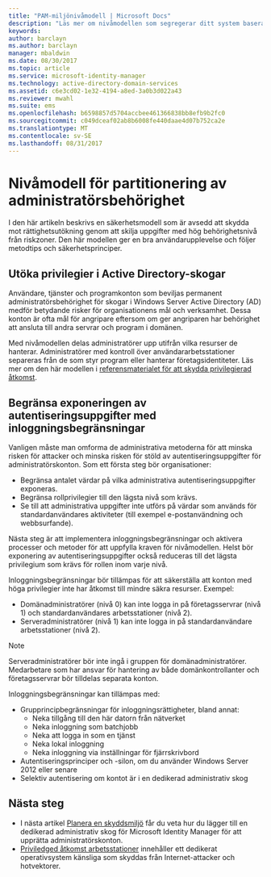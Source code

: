 ```yaml
---
title: "PAM-miljönivåmodell | Microsoft Docs"
description: "Läs mer om nivåmodellen som segregerar ditt system baserat på säkerhetsrelaterade risker."
keywords: 
author: barclayn
ms.author: barclayn
manager: mbaldwin
ms.date: 08/30/2017
ms.topic: article
ms.service: microsoft-identity-manager
ms.technology: active-directory-domain-services
ms.assetid: c6e3cd02-1e32-4194-a8ed-3a0b3d022a43
ms.reviewer: mwahl
ms.suite: ems
ms.openlocfilehash: b6598857d5704accbee461366838bb8efb9b2fc0
ms.sourcegitcommit: c049dceaf02ab8b6008fe440daae4d07b752ca2e
ms.translationtype: MT
ms.contentlocale: sv-SE
ms.lasthandoff: 08/31/2017
---
```

# <a name="tier-model-for-partitioning-administrative-privileges"></a>Nivåmodell för partitionering av administratörsbehörighet

I den här artikeln beskrivs en säkerhetsmodell som är avsedd att skydda mot rättighetsutökning genom att skilja uppgifter med hög behörighetsnivå från riskzoner. Den här modellen ger en bra användarupplevelse och följer metodtips och säkerhetsprinciper.

## <a name="elevation-of-privilege-in-active-directory-forests"></a>Utöka privilegier i Active Directory-skogar

Användare, tjänster och programkonton som beviljas permanent administratörsbehörighet för skogar i Windows Server Active Directory (AD) medför betydande risker för organisationens mål och verksamhet. Dessa konton är ofta mål för angripare eftersom om ger angriparen har behörighet att ansluta till andra servrar och program i domänen.

Med nivåmodellen delas administratörer upp utifrån vilka resurser de hanterar. Administratörer med kontroll över användararbetsstationer separeras från de som styr program eller hanterar företagsidentiteter. Läs mer om den här modellen i [referensmaterialet för att skydda privilegierad åtkomst](http://aka.ms/tiermodel).

## <a name="restricting-credential-exposure-with-logon-restrictions"></a>Begränsa exponeringen av autentiseringsuppgifter med inloggningsbegränsningar

Vanligen måste man omforma de administrativa metoderna för att minska risken för attacker och minska risken för stöld av autentiseringsuppgifter för administratörskonton. Som ett första steg bör organisationer:

- Begränsa antalet värdar på vilka administrativa autentiseringsuppgifter exponeras.
- Begränsa rollprivilegier till den lägsta nivå som krävs.
- Se till att administrativa uppgifter inte utförs på värdar som används för standardanvändares aktiviteter (till exempel e-postanvändning och webbsurfande).

Nästa steg är att implementera inloggningsbegränsningar och aktivera processer och metoder för att uppfylla kraven för nivåmodellen. Helst bör exponering av autentiseringsuppgifter också reduceras till det lägsta privilegium som krävs för rollen inom varje nivå.

Inloggningsbegränsningar bör tillämpas för att säkerställa att konton med höga privilegier inte har åtkomst till mindre säkra resurser. Exempel:

- Domänadministratörer (nivå 0) kan inte logga in på företagsservrar (nivå 1) och standardanvändares arbetsstationer (nivå 2).
- Serveradministratörer (nivå 1) kan inte logga in på standardanvändare arbetsstationer (nivå 2).

>[!NOTE]
> Serveradministratörer bör inte ingå i gruppen för domänadministratörer. Medarbetare som har ansvar för hantering av både domänkontrollanter och företagsservrar bör tilldelas separata konton.

Inloggningsbegränsningar kan tillämpas med:

- Grupprincipbegränsningar för inloggningsrättigheter, bland annat:
    - Neka tillgång till den här datorn från nätverket
    - Neka inloggning som batchjobb
    - Neka att logga in som en tjänst
    - Neka lokal inloggning
    - Neka inloggning via inställningar för fjärrskrivbord  
- Autentiseringsprinciper och -silon, om du använder Windows Server 2012 eller senare
- Selektiv autentisering om kontot är i en dedikerad administrativ skog

## <a name="next-steps"></a>Nästa steg

- I nästa artikel [Planera en skyddsmiljö](planning-bastion-environment.md) får du veta hur du lägger till en dedikerad administrativ skog för Microsoft Identity Manager för att upprätta administratörskonton.
- [Priviledged åtkomst arbetsstationer](https://docs.microsoft.com/windows-server/identity/securing-privileged-access/privileged-access-workstations) innehåller ett dedikerat operativsystem känsliga som skyddas från Internet-attacker och hotvektorer.